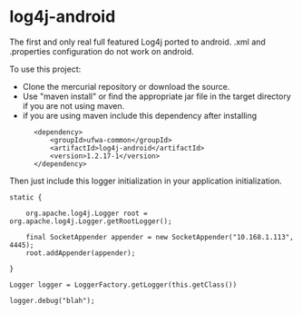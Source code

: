 # log4j-android #

The first and only real full featured Log4j ported to android. .xml and .properties configuration do not work on android.

To use this project:

  * Clone the mercurial repository or download the source.
  * Use "maven install" or find the appropriate jar file in the target directory if you are not using maven.
  * if you are using maven include this dependency after installing
```
      <dependency>
	      <groupId>ufwa-common</groupId>
	      <artifactId>log4j-android</artifactId>
	      <version>1.2.17-1</version>
      </dependency>
```

Then just include this logger initialization in your application initialization.

```
static {

    org.apache.log4j.Logger root = org.apache.log4j.Logger.getRootLogger();

    final SocketAppender appender = new SocketAppender("10.168.1.113", 4445);
    root.addAppender(appender);

}

Logger logger = LoggerFactory.getLogger(this.getClass())

logger.debug("blah");
```
